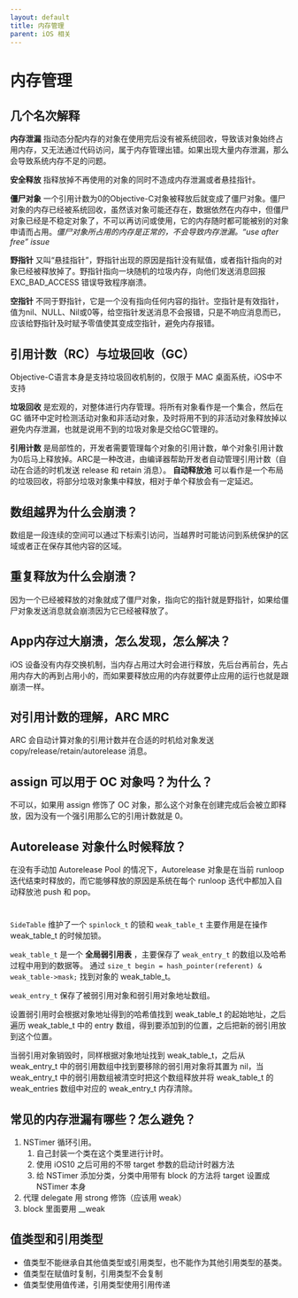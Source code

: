 ```yaml
---
layout: default
title: 内存管理
parent: iOS 相关
---
```


# 内存管理

## 几个名次解释

**内存泄漏** 指动态分配内存的对象在使用完后没有被系统回收，导致该对象始终占用内存，又无法通过代码访问，属于内存管理出错。如果出现大量内存泄漏，那么会导致系统内存不足的问题。

**安全释放** 指释放掉不再使用的对象的同时不造成内存泄漏或者悬挂指针。

**僵尸对象** 一个引用计数为0的Objective-C对象被释放后就变成了僵尸对象。僵尸对象的内存已经被系统回收，虽然该对象可能还存在，数据依然在内存中，但僵尸对象已经是不稳定对象了，不可以再访问或使用，它的内存随时都可能被别的对象申请而占用。*僵尸对象所占用的内存是正常的，不会导致内存泄漏。“use after free” issue*

**野指针** 又叫“悬挂指针”，野指针出现的原因是指针没有赋值，或者指针指向的对象已经被释放掉了。野指针指向一块随机的垃圾内存，向他们发送消息回报 EXC_BAD_ACCESS 错误导致程序崩溃。

**空指针** 不同于野指针，它是一个没有指向任何内容的指针。空指针是有效指针，值为nil、NULL、Nil或0等，给空指针发送消息不会报错，只是不响应消息而已，应该给野指针及时赋予零值使其变成空指针，避免内存报错。

## 引用计数（RC）与垃圾回收（GC）

Objective-C语言本身是支持垃圾回收机制的，仅限于 MAC 桌面系统，iOS中不支持

**垃圾回收** 是宏观的，对整体进行内存管理。将所有对象看作是一个集合，然后在 GC 循环中定时检测活动对象和非活动对象，及时将用不到的非活动对象释放掉以避免内存泄漏，也就是说用不到的垃圾对象是交给GC管理的。

**引用计数** 是局部性的，开发者需要管理每个对象的引用计数，单个对象引用计数为0后马上释放掉。ARC是一种改进，由编译器帮助开发者自动管理引用计数（自动在合适的时机发送 release 和 retain 消息）。 **自动释放池** 可以看作是一个布局的垃圾回收，将部分垃圾对象集中释放，相对于单个释放会有一定延迟。

## 数组越界为什么会崩溃？

数组是一段连续的空间可以通过下标索引访问，当越界时可能访问到系统保护的区域或者正在保存其他内容的区域。

## 重复释放为什么会崩溃？

因为一个已经被释放的对象就成了僵尸对象，指向它的指针就是野指针，如果给僵尸对象发送消息就会崩溃因为它已经被释放了。

## App内存过大崩溃，怎么发现，怎么解决？

iOS 设备没有内存交换机制，当内存占用过大时会进行释放，先后台再前台，先占用内存大的再到占用小的，而如果要释放应用的内存就要停止应用的运行也就是跟崩溃一样。

## 对引用计数的理解，ARC MRC

ARC 会自动计算对象的引用计数并在合适的时机给对象发送 copy/release/retain/autorelease 消息。

## assign 可以用于 OC 对象吗？为什么？

不可以，如果用 assign 修饰了 OC 对象，那么这个对象在创建完成后会被立即释放，因为没有一个强引用那么它的引用计数就是 0。

## Autorelease 对象什么时候释放？

在没有手动加 Autorelease Pool 的情况下，Autorelease 对象是在当前 runloop 迭代结束时释放的，而它能够释放的原因是系统在每个 runloop 迭代中都加入自动释放池 push 和 pop。

# 

`SideTable` 维护了一个 `spinlock_t` 的锁和 `weak_table_t` 主要作用是在操作 weak_table_t 的时候加锁。

`weak_table_t` 是一个 **全局弱引用表** ，主要保存了 `weak_entry_t` 的数组以及哈希过程中用到的数据等。 通过 `size_t begin = hash_pointer(referent) & weak_table->mask;` 找到对象的 weak_table_t。

`weak_entry_t` 保存了被弱引用对象和弱引用对象地址数组。

设置弱引用时会根据对象地址得到的哈希值找到 weak_table_t 的起始地址，之后遍历 weak_table_t 中的 entry 数组，得到要添加到的位置，之后把新的弱引用放到这个位置。

当弱引用对象销毁时，同样根据对象地址找到 weak_table_t，之后从 weak_entry_t 中的弱引用数组中找到要移除的弱引用对象将其置为 nil，当 weak_entry_t 中的弱引用数组被清空时把这个数组释放并将 weak_table_t 的 weak_entries 数组中对应的 weak_entry_t 内存清除。

## 常见的内存泄漏有哪些？怎么避免？

1. NSTimer 循环引用。
    1. 自己封装一个类在这个类里进行计时。
    2. 使用 iOS10 之后可用的不带 target 参数的启动计时器方法
    3. 给 NSTimer 添加分类，分类中用带有 block 的方法将 target 设置成 NSTimer 本身
2. 代理 delegate 用 strong 修饰（应该用 weak）
3. block 里面要用 __weak

## 值类型和引用类型

  - 值类型不能继承自其他值类型或引用类型，也不能作为其他引用类型的基类。
  - 值类型在赋值时复制，引用类型不会复制
  - 值类型使用值传递，引用类型使用引用传递
